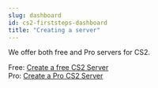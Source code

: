 ```yaml
---
slug: dashboard
id: cs2-firststeps-dashboard
title: "Creating a server"
---
```


We offer both free and Pro servers for CS2.

Free: [Create a free CS2 Server](https://fshost.me/free/cs2)<br />
Pro: [Create a Pro CS2 Server](https://fshost.me/pro/pricing/cs2)
